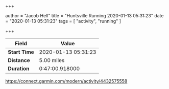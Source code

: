 +++

author = "Jacob Hell"
title = "Huntsville Running 2020-01-13 05:31:23"
date = "2020-01-13 05:31:23"
tags = [
    "activity", "running"
]

+++

<!--more-->

|Field  |Value  |
|--- | --- |
|**Start Time**|2020-01-13 05:31:23|
|**Distance**|5.00 miles|
|**Duration**|0:47:00.918000|

https://connect.garmin.com/modern/activity/4432575558